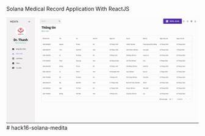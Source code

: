 <p>Solana Medical Record Application With ReactJS</p>
<img src="/screenshot.png"># hack16-solana-medita
